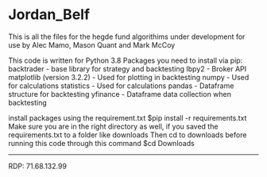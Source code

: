 # Jordan_Belf

This is all the files for the hegde fund algorithims under development for use by Alec Mamo, Mason Quant and Mark McCoy

This code is written for Python 3.8
Packages you need to install via pip:
backtrader - base library for strategy and backtesting
Ibpy2 - Broker API
matplotlib (version 3.2.2) - Used for plotting in backtesting
numpy - Used for calculations
statistics - Used for calculations 
pandas - Dataframe structure for backtesting 
yfinance - Dataframe data collection when backtesting


install packages using the requirement.txt 
$pip install -r requirements.txt
Make sure you are in the right directory as well, if you saved the requirements.txt to a folder like downloads
Then cd to downloads before running this code through this command
$cd Downloads

***
RDP: 71.68.132.99

